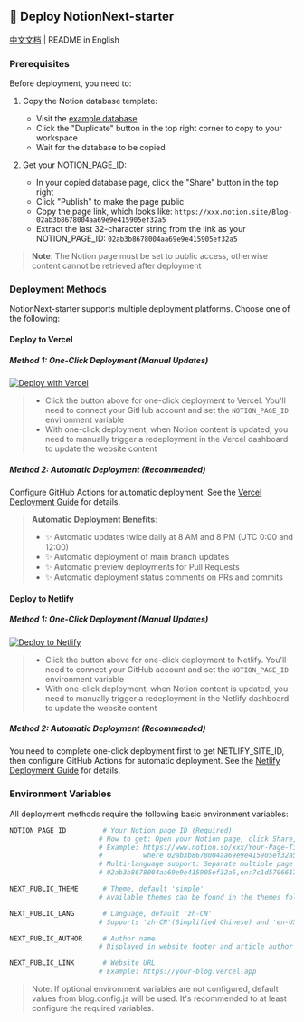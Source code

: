 ## 🚀 Deploy NotionNext-starter

[中文文档](./README.md) | README in English

### Prerequisites

Before deployment, you need to:

1. Copy the Notion database template:
   - Visit the [example database](https://frosted-click-152.notion.site/176bb0eef86a80cc97e4c52b4a24c81f?v=176bb0eef86a817babb4000c29720602)
   - Click the "Duplicate" button in the top right corner to copy to your workspace
   - Wait for the database to be copied

2. Get your NOTION_PAGE_ID:
   - In your copied database page, click the "Share" button in the top right
   - Click "Publish" to make the page public
   - Copy the page link, which looks like: `https://xxx.notion.site/Blog-02ab3b8678004aa69e9e415905ef32a5`
   - Extract the last 32-character string from the link as your NOTION_PAGE_ID: `02ab3b8678004aa69e9e415905ef32a5`

> **Note**: The Notion page must be set to public access, otherwise content cannot be retrieved after deployment

### Deployment Methods

NotionNext-starter supports multiple deployment platforms. Choose one of the following:

#### Deploy to Vercel

##### Method 1: One-Click Deployment (Manual Updates)
[![Deploy with Vercel](https://vercel.com/button)](https://vercel.com/new/clone?repository-url=https://github.com/blog-starter/notionNext-starter&repository-name=my-notion-blog&env=NOTION_PAGE_ID)

> - Click the button above for one-click deployment to Vercel. You'll need to connect your GitHub account and set the `NOTION_PAGE_ID` environment variable
> - With one-click deployment, when Notion content is updated, you need to manually trigger a redeployment in the Vercel dashboard to update the website content

##### Method 2: Automatic Deployment (Recommended)
Configure GitHub Actions for automatic deployment. See the [Vercel Deployment Guide](./docs/VERCEL.md) for details.

> **Automatic Deployment Benefits**:
> - ✨ Automatic updates twice daily at 8 AM and 8 PM (UTC 0:00 and 12:00)
> - ✨ Automatic deployment of main branch updates
> - ✨ Automatic preview deployments for Pull Requests
> - ✨ Automatic deployment status comments on PRs and commits

#### Deploy to Netlify

##### Method 1: One-Click Deployment (Manual Updates)
[![Deploy to Netlify](https://www.netlify.com/img/deploy/button.svg)](https://app.netlify.com/start/deploy?repository=https://github.com/blog-starter/notionNext-starter)

> - Click the button above for one-click deployment to Netlify. You'll need to connect your GitHub account and set the `NOTION_PAGE_ID` environment variable
> - With one-click deployment, when Notion content is updated, you need to manually trigger a redeployment in the Netlify dashboard to update the website content

##### Method 2: Automatic Deployment (Recommended)
You need to complete one-click deployment first to get NETLIFY_SITE_ID, then configure GitHub Actions for automatic deployment. See the [Netlify Deployment Guide](./docs/NETLIFY.md) for details.

### Environment Variables

All deployment methods require the following basic environment variables:

```bash
NOTION_PAGE_ID         # Your Notion page ID (Required)
                      # How to get: Open your Notion page, click Share, set to Public, copy the ID from the page URL
                      # Example: https://www.notion.so/xxx/Your-Page-Title-02ab3b8678004aa69e9e415905ef32a5
                      #          where 02ab3b8678004aa69e9e415905ef32a5 is the page ID
                      # Multi-language support: Separate multiple page IDs with commas, e.g.:
                      # 02ab3b8678004aa69e9e415905ef32a5,en:7c1d570661754c8fbc568e00a01fd70e

NEXT_PUBLIC_THEME      # Theme, default 'simple'
                      # Available themes can be found in the themes folder

NEXT_PUBLIC_LANG       # Language, default 'zh-CN'
                      # Supports 'zh-CN'(Simplified Chinese) and 'en-US'(English)

NEXT_PUBLIC_AUTHOR     # Author name
                      # Displayed in website footer and article author information

NEXT_PUBLIC_LINK       # Website URL
                      # Example: https://your-blog.vercel.app
```

> Note: If optional environment variables are not configured, default values from blog.config.js will be used. It's recommended to at least configure the required variables.

[fork]: https://github.com/blog-starter/notionNext-starter/fork
[pr]: https://github.com/blog-starter/notionNext-starter/compare


